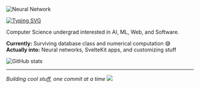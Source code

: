 ![Neural Network](https://github.com/zollicoff/zollicoff/blob/main/neural-network.svg)

[![Typing SVG](https://readme-typing-svg.herokuapp.com?font=Fira+Code&size=25&duration=2000&pause=1000&color=00D9FF&vCenter=true&width=435&lines=zollicoff;AI+%2B+ML+%2B+Web+%2B+Software)](https://git.io/typing-svg)

Computer Science undergrad interested in AI, ML, Web, and Software.

**Currently:** Surviving database class and numerical computation 😅  
**Actually into:** Neural networks, SvelteKit apps, and customizing stuff

![GitHub stats](https://github-readme-stats.vercel.app/api?username=zollicoff&show_icons=true&theme=dark&hide_title=true&hide_rank=true&compact=true)

---
*Building cool stuff, one commit at a time* ![](https://komarev.com/ghpvc/?username=zollicoff&color=00D9FF&style=flat-square)
